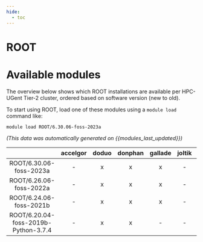 ```yaml
---
hide:
  - toc
---
```


ROOT
====

# Available modules


The overview below shows which ROOT installations are available per HPC-UGent Tier-2 cluster, ordered based on software version (new to old).

To start using ROOT, load one of these modules using a `module load` command like:

```shell
module load ROOT/6.30.06-foss-2023a
```

*(This data was automatically generated on {{modules_last_updated}})*  

| |accelgor|doduo|donphan|gallade|joltik|shinx|skitty|
| :---: | :---: | :---: | :---: | :---: | :---: | :---: | :---: |
|ROOT/6.30.06-foss-2023a|-|x|x|x|-|x|x|
|ROOT/6.26.06-foss-2022a|-|x|x|x|-|-|-|
|ROOT/6.24.06-foss-2021b|-|x|x|x|-|-|-|
|ROOT/6.20.04-foss-2019b-Python-3.7.4|-|x|x|-|-|-|-|
